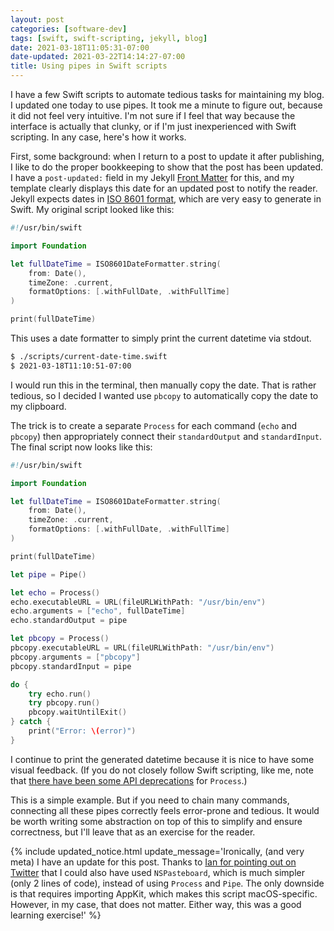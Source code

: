 ```yaml
---
layout: post
categories: [software-dev]
tags: [swift, swift-scripting, jekyll, blog]
date: 2021-03-18T11:05:31-07:00
date-updated: 2021-03-22T14:14:27-07:00
title: Using pipes in Swift scripts
---
```


I have a few Swift scripts to automate tedious tasks for maintaining my blog. I updated one today to use pipes. It took me a minute to figure out, because it did not feel very intuitive. I'm not sure if I feel that way because the interface is actually that clunky, or if I'm just inexperienced with Swift scripting. In any case, here's how it works.

<!--excerpt-->

First, some background: when I return to a post to update it after publishing, I like to do the proper bookkeeping to show that the post has been updated. I have a `post-updated:` field in my Jekyll [Front Matter](https://jekyllrb.com/docs/front-matter/) for this, and my template clearly displays this date for an updated post to notify the reader. Jekyll expects dates in [ISO 8601 format](https://en.wikipedia.org/wiki/ISO_8601), which are very easy to generate in Swift. My original script looked like this:

```swift
#!/usr/bin/swift

import Foundation

let fullDateTime = ISO8601DateFormatter.string(
    from: Date(),
    timeZone: .current,
    formatOptions: [.withFullDate, .withFullTime]
)

print(fullDateTime)
```

This uses a date formatter to simply print the current datetime via stdout.

```bash
$ ./scripts/current-date-time.swift
$ 2021-03-18T11:10:51-07:00
```

I would run this in the terminal, then manually copy the date. That is rather tedious, so I decided I wanted use `pbcopy` to automatically copy the date to my clipboard.

The trick is to create a separate `Process` for each command (`echo` and `pbcopy`) then appropriately connect their `standardOutput` and `standardInput`. The final script now looks like this:

```swift
#!/usr/bin/swift

import Foundation

let fullDateTime = ISO8601DateFormatter.string(
    from: Date(),
    timeZone: .current,
    formatOptions: [.withFullDate, .withFullTime]
)

print(fullDateTime)

let pipe = Pipe()

let echo = Process()
echo.executableURL = URL(fileURLWithPath: "/usr/bin/env")
echo.arguments = ["echo", fullDateTime]
echo.standardOutput = pipe

let pbcopy = Process()
pbcopy.executableURL = URL(fileURLWithPath: "/usr/bin/env")
pbcopy.arguments = ["pbcopy"]
pbcopy.standardInput = pipe

do {
    try echo.run()
    try pbcopy.run()
    pbcopy.waitUntilExit()
} catch {
    print("Error: \(error)")
}
```

I continue to print the generated datetime because it is nice to have some visual feedback. (If you do not closely follow Swift scripting, like me, note that [there have been some API deprecations](https://eclecticlight.co/2019/02/02/scripting-in-swift-process-deprecations/) for `Process`.)

This is a simple example. But if you need to chain many commands, connecting all these pipes correctly feels error-prone and tedious. It would be worth writing some abstraction on top of this to simplify and ensure correctness, but I'll leave that as an exercise for the reader.

{% include updated_notice.html
update_message='Ironically, (and very meta) I have an update for this post. Thanks to <a href="https://mobile.twitter.com/id/status/1372831195977879555" class="alert-link">Ian for pointing out on Twitter</a> that I could also have used <code>NSPasteboard</code>, which is much simpler (only 2 lines of code), instead of using <code>Process</code> and <code>Pipe</code>. The only downside is that requires importing AppKit, which makes this script macOS-specific. However, in my case, that does not matter. Either way, this was a good learning exercise!'
%}
